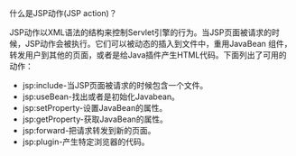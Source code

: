 什么是JSP动作(JSP action)？

JSP动作以XML语法的结构来控制Servlet引擎的行为。当JSP页面被请求的时候，JSP动作会被执行。它们可以被动态的插入到文件中，重用JavaBean
组件，转发用户到其他的页面，或者是给Java插件产生HTML代码。下面列出了可用的动作：

  * jsp:include-当JSP页面被请求的时候包含一个文件。
  * jsp:useBean-找出或者是初始化Javabean。
  * jsp:setProperty-设置JavaBean的属性。
  * jsp:getProperty-获取JavaBean的属性。
  * jsp:forward-把请求转发到新的页面。
  * jsp:plugin-产生特定浏览器的代码。
